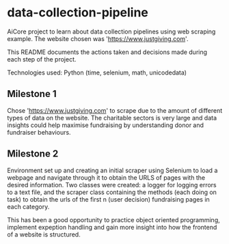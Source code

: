 # data-collection-pipeline
AiCore project to learn about data collection pipelines using web scraping example. The website chosen was 'https://www.justgiving.com'.

This README documents the actions taken and decisions made during each step of the project.

Technologies used: Python (time, selenium, math, unicodedata)

## Milestone 1
Chose 'https://www.justgiving.com' to scrape due to the amount of different types of data on the website. The charitable sectors is very large and data insights could help maximise fundraising by understanding donor and fundraiser behaviours.

## Milestone 2
Environment set up and creating an initial scraper using Selenium to load a webpage and navigate through it to obtain the URLS of pages with the desired information. Two classes were created: a logger for logging errors to a text file, and the scraper class containing the methods (each doing on task) to obtain the urls of the first n (user decision) fundraising pages in each category.

This has been a good opportunity to practice object oriented programming, implement expeption handling and gain more insight into how the frontend of a website is structured.
